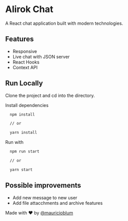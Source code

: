 # Alirok Chat

A React chat application built with modern technologies.

## Features

- Responsive
- Live chat with JSON server
- React Hooks
- Context API

## Run Locally

Clone the project and cd into the directory.

Install dependencies

```bash
  npm install

  // or

  yarn install
```

Run with

```bash
  npm run start

  // or

  yarn start
```

## Possible improvements

- Add new message to new user
- Add file attacchments and archive features

Made with ❤️ by [@mauricioblum](https://github.com/mauricioblum)
